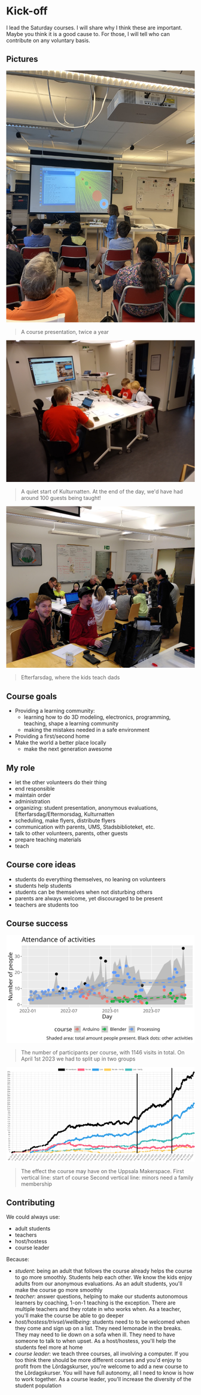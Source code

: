 # Kick-off

I lead the Saturday courses.
I will share why I think these are important.
Maybe you think it is a good cause to.
For those, I will tell who can contribute on any voluntary basis.

## Pictures

![](IMG_3005.JPEG)

> A course presentation, twice a year

![](kulturnatten.jpg)

> A quiet start of Kulturnatten.
> At the end of the day, we'd have had around 100 guests being taught!

![](efterfarsdag.jpg)

> Efterfarsdag, where the kids teach dads

## Course goals

- Providing a learning community:
    - learning how to do 3D modeling, electronics, programming, teaching, shape a learning community
    - making the mistakes needed in a safe environment
- Providing a first/second home
- Make the world a better place locally
    - make the next generation awesome

## My role

- let the other volunteers do their thing
- end responsible
- maintain order
- administration
- organizing: student presentation, anonymous evaluations, Efterfarsdag/Eftermorsdag, Kulturnatten
- scheduling, make flyers, distribute flyers
- communication with parents, UMS, Stadsbiblioteket, etc.
- talk to other volunteers, parents, other guests
- prepare teaching materials
- teach

## Course core ideas

- students do everything themselves, no leaning on volunteers
- students help students
- students can be themselves when not disturbing others
- parents are always welcome, yet discouraged to be present
- teachers are students too

## Course success

![](n_per_day_per_course.png)

> The number of participants per course, with 1146 visits in total.
> On April 1st 2023 we had to split up in two groups

![](medlemmar_and_loerdagskurs.png)

> The effect the course may have on the Uppsala Makerspace.
> First vertical line: start of course
> Second vertical line: minors need a family membership

## Contributing

We could always use:

- adult students
- teachers
- host/hostess
- course leader

Because:

- *student*: being an adult that follows the course already helps the course to go more smoothly. Students help each other.
  We know the kids enjoy adults from our anonymous evaluations. As an adult students, you'll make the course go more smoothly
- *teacher*: answer questions, helping to make our students autonomous learners by coaching, 1-on-1 teaching is the exception. There are
  multiple teachers and they rotate in who works when.
  As a teacher, you'll make the course be able to go deeper
- *host/hostess/trivsel/wellbeing*: students need to to be welcomed when they come and sign up on a list. They need lemonade in the breaks.
  They may need to lie down on a sofa when ill. They need to have someone to talk to when upset. As a host/hostess, you'll help the students feel more at home
- *course leader*: we teach three courses, all involving a computer. If you too think there should be more different courses
  and you'd enjoy to profit from the Lördagskurser, you're welcome to add a new course to the Lördagskurser. 
  You will have full autonomy, all I need to know is how to work together. 
  As a course leader, you'll increase the diversity of the student population
  
